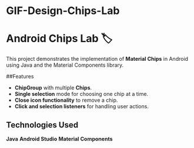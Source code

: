 # GIF-Design-Chips-Lab

# Android Chips Lab 🏷️

This project demonstrates the implementation of **Material Chips** in Android using Java and the Material Components library.

##Features
- **ChipGroup** with multiple **Chips**.
- **Single selection** mode for choosing one chip at a time.
- **Close icon functionality** to remove a chip.
- **Click and selection listeners** for handling user actions.

## Technologies Used
**Java**
**Android Studio**
**Material Components**
